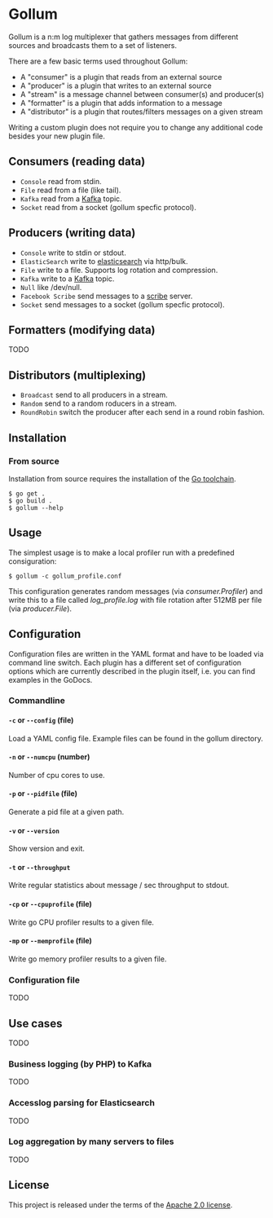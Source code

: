 # Gollum

Gollum is a n:m log multiplexer that gathers messages from different sources and broadcasts them to a set of listeners.

There are a few basic terms used throughout Gollum:

* A "consumer" is a plugin that reads from an external source
* A "producer" is a plugin that writes to an external source
* A "stream" is a message channel between consumer(s) and producer(s)
* A "formatter" is a plugin that adds information to a message
* A "distributor" is a plugin that routes/filters messages on a given stream

Writing a custom plugin does not require you to change any additional code besides your new plugin file.

## Consumers (reading data)

* `Console` read from stdin.
* `File` read from a file (like tail).
* `Kafka` read from a [Kafka](http://kafka.apache.org/) topic.
* `Socket` read from a socket (gollum specfic protocol).

## Producers (writing data)

* `Console` write to stdin or stdout.
* `ElasticSearch` write to [elasticsearch](http://www.elasticsearch.org/) via http/bulk.
* `File` write to a file. Supports log rotation and compression.
* `Kafka` write to a [Kafka](http://kafka.apache.org/) topic.
* `Null` like /dev/null.
* `Facebook Scribe` send messages to a [scribe](https://github.com/facebookarchive/scribe) server.
* `Socket` send messages to a socket (gollum specfic protocol).

## Formatters (modifying data)

TODO

## Distributors (multiplexing)

* `Broadcast` send to all producers in a stream.
* `Random` send to a random roducers in a stream.
* `RoundRobin` switch the producer after each send in a round robin fashion.

## Installation

### From source

Installation from source requires the installation of the [Go toolchain](http://golang.org/).

```
$ go get .
$ go build .
$ gollum --help
```

## Usage

The simplest usage is to make a local profiler run with a predefined consiguration:

```
$ gollum -c gollum_profile.conf
```

This configuration generates random messages (via *consumer.Profiler*) and write this to a file called *log_profile.log* with file rotation after 512MB per file (via *producer.File*).

## Configuration

Configuration files are written in the YAML format and have to be loaded via command line switch.
Each plugin has a different set of configuration options which are currently described in the plugin itself, i.e. you can find examples in the GoDocs.

### Commandline

#### `-c` or `--config` (file)

Load a YAML config file. Example files can be found in the gollum directory.

#### `-n` or `--numcpu` (number)

Number of cpu cores to use.

#### `-p` or `--pidfile` (file)

Generate a pid file at a given path.

#### `-v` or `--version`

Show version and exit.

#### `-t` or `--throughput`

Write regular statistics about message / sec throughput to stdout.

#### `-cp` or `--cpuprofile` (file)

Write go CPU profiler results to a given file.

#### `-mp` or `--memprofile` (file)

Write go memory profiler results to a given file.

### Configuration file

TODO

## Use cases

TODO

### Business logging (by PHP) to Kafka

TODO

### Accesslog parsing for Elasticsearch

TODO

### Log aggregation by many servers to files

TODO

## License

This project is released under the terms of the [Apache 2.0 license](http://www.apache.org/licenses/LICENSE-2.0).

